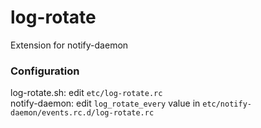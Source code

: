 # log-rotate
Extension for notify-daemon

### Configuration
log-rotate.sh: edit `etc/log-rotate.rc`  
notify-daemon: edit `log_rotate_every` value in `etc/notify-daemon/events.rc.d/log-rotate.rc`
